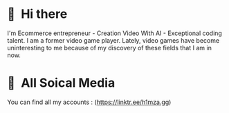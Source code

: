# 👋 &nbsp;Hi there

I'm Ecommerce entrepreneur - Creation Video With AI - Exceptional coding talent. I am a former video game player. Lately, video games have become uninteresting to me because of my discovery of these fields that I am in now.

# 👋 &nbsp;All Soical Media

You can find all my accounts : (https://linktr.ee/h1mza.gg)
